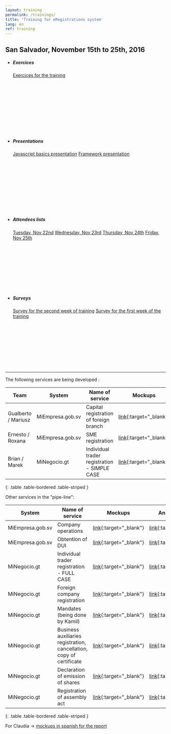 ```yaml
---
layout: training
permalink: /trainings/
title: 'Training for eRegistrations system'
lang: en
ref: training
---
```


## San Salvador, November 15th to 25th, 2016


<ul class="categorized-view">
  <li style="height: 227px;">
    <h5>Exercices</h5>
    <a href="/configuration-tutorial/" target="_blank">Exercices for the training</a>
  </li>

  <li style="height: 227px;">
    <h5>Presentations</h5>
    <a href="https://javascript-basics.eregistrations.org/" target="_blank">Javascript basics presentation</a>
    <a href="https://framework-presentation.eregistrations.org/" target="_blank">Framework presentation</a>
  </li>	
</ul>

<ul class="categorized-view">
  <li style="height: 227px;">
    <h5>Attendees lists</h5>
        <a href="https://docs.google.com/forms/d/e/1FAIpQLSdtTXQLVVTK0mUJhnKSAC9qWDt7hx0veDsGUhe-P2dCRKrSmw/closedform" target="_blank">Tuesday, Nov 22nd</a>
	    <a href="https://docs.google.com/forms/d/e/1FAIpQLSf8E8CW6jWbki0ulEnbiCYC5joOGzMM1M6l-Il1Q-xDCmXZPg/viewform" target="_blank">Wednesday, Nov 23rd</a>
	    <a href="https://docs.google.com/forms/d/e/1FAIpQLScCQUPs-LMIZd4vr5_3lTZ2rYImgNyB_V4GW3cOQyNeN8XwgQ/closedform" target="_blank">Thursday, Nov 24th</a>
	    <a href="https://docs.google.com/forms/d/e/1FAIpQLSeJZEL7nmkT_NNsdj2CzKi2wzNSxu78uwsAZFsryUcJ161OOA/closedform" target="_blank">Friday, Nov 25th</a>
  </li>     
  <li style="height: 227px;">
    <h5>Surveys</h5>
	    <a href="https://docs.google.com/forms/d/e/1FAIpQLScglmjF5PkLEOcZjBj1ZbG3w893SwUsPuzSxmrH6kEArRky5Q/closedform" target="_blank">Survey for the second week of training</a>
	    <a href="https://goo.gl/forms/9xWU9sfNKh11Bci92" target="_blank">Survey for the first week of the training</a>
  </li>
</ul>

------------------


The following services are being developed : 

Team | System | Name of service | Mockups | Analysis BPA | Form | Diagram
--- | --- | --- | --- | --- |--- |--- 
Gualberto / Mariusz | MiEmpresa.gob.sv | Capital registration of foreign branch | [link](https://dadd7a.axshare.com/#p=guide){:target="_blank"} | [link](https://docs.google.com/document/d/10H-GeCcE591dXQTuzyScWl44dwNZC6s07tyqGWbCRtg/edit?usp=sharing){:target="_blank"} | [link](https://docs.google.com/spreadsheets/d/15IU0AD9JGx-qZKIO1_uhfvGuxl7_Aqdl_h8xUYNAt3Y/edit?usp=sharing){:target="_blank"} | [link](https://docs.google.com/spreadsheets/d/10j7_xSinyGSeowS-co4ltNkXtrvPMhSK8Hp5mKM9Yr4/edit?usp=sharing){:target="_blank"} | 
Ernesto / Roxana | MiEmpresa.gob.sv | SME registration | [link](https://w14glk.axshare.com/#p=guide){:target="_blank"} | [link](https://docs.google.com/document/d/1-B-huszzTx5kesEPx0w5pTLDbZuVeixHrbkhek7lefU/edit?usp=sharing){:target="_blank"} | [link](https://docs.google.com/spreadsheets/d/1vlYF-g_iXo7kZcfZgcpjMtmTTbONaB-G3OH-rJrOrcE/edit?usp=sharing){:target="_blank"} | [link](https://docs.google.com/spreadsheets/d/1A8PgGaP0bRXKUfkTYNFvAZbTp6q6P48UUlFLF4xBDTg/edit?usp=sharing){:target="_blank"}  |
Brian / Marek| MiNegocio.gt | Individual trader registration - SIMPLE CASE| [link](https://87qkeb.axshare.com/#p=guide){:target="_blank"} | [link](https://docs.google.com/document/d/1nAhjy0omqEUIV1qaNOWOj7vqXR7mnLViFpn2MMH1-9I/edit?usp=sharing){:target="_blank"} | [link](https://docs.google.com/spreadsheets/d/1PXg6pgUUUvxYgGQaZpp3qzmvembv-XLncH6OYTdW1ZA/edit?usp=sharing){:target="_blank"} | | 
{: .table .table-bordered .table-striped }


Other services in the "pipe-line":

System | Name of service | Mockups | Analysis BPA | Form | Diagram
--- | --- | --- | --- |--- |--- 
MiEmpresa.gob.sv | Company operations | [link](){:target="_blank"} | [link](https://docs.google.com/document/d/15XdsHUuMTINYNJ_TovomwmNewUJ38Sngvuxy-bVj7ZA/edit?usp=sharing){:target="_blank"} | [link](https://drive.google.com/open?id=1uJaP5c6dGjUXSnIWM3AWYVBMRg8LvtvWChYSL0cLm0A){:target="_blank"} | | 
MiEmpresa.gob.sv | Obtention of DUI | [link](){:target="_blank"} | [link](https://docs.google.com/document/d/18Qbmr7SSXNu-4cCntlrOS3VcdoqHbKs-r0PFttC6-1Y/edit?usp=sharing){:target="_blank"} | [link](https://docs.google.com/spreadsheets/d/14rhQOwr5yDVOEs3wvdnJPVsGGjG72jEqCV0s2FMYpDI/edit?usp=sharing){:target="_blank"} | [link](){:target="_blank"} | | 
MiNegocio.gt | Individual trader registration - FULL CASE| [link](https://6rg64n.axshare.com/#p=guide){:target="_blank"} | [link](https://docs.google.com/document/d/17dhdSjxy6EHvbNy4rPAn8ne4C-e9HpN_QR0He9MupWM/edit?usp=sharing){:target="_blank"} | [link](https://docs.google.com/spreadsheets/d/1sZP6VT7CvNfartWU8EAfheCRk_3fDChKNtn9xNJTyPs/edit?usp=sharing){:target="_blank"} | | 
MiNegocio.gt | Foreign company registration| [link](){:target="_blank"} | [link](https://drive.google.com/open?id=1BYfxb_5cnGd8QSRFYyIVctHzprRiUveQVZ6ggfezlQ8){:target="_blank"} | [link](https://drive.google.com/open?id=17e89-GkeTPMep2mI24AJbPoG3JA3Onvhk1nhuMVRxk0){:target="_blank"} | | 
MiNegocio.gt | Mandates (being done by Kamil) | [link](https://ipat3b.axshare.com/#p=guide){:target="_blank"} | [link](https://docs.google.com/document/d/1m4G1POp3kH9KExj7QdfN18iQ1Vmuszitr2-Rq82IxYQ/edit?usp=sharing){:target="_blank"} | [link](https://docs.google.com/spreadsheets/d/1ETYWnlpX1Gkvfy3niq8X_yNKgLBuV6Fuaov-0RRET4Q/edit?usp=sharing){:target="_blank"}| |
MiNegocio.gt | Business auxiliaries registration, cancellation, copy of certificate | [link](https://nhtcnz.axshare.com/#p=guide){:target="_blank"} | [link](https://docs.google.com/document/d/1Zf9egN8XRIzvqoCt32tPYu_s8NehPgAn4QKKLG4pSd4/edit?usp=sharing){:target="_blank"} | [link](https://docs.google.com/spreadsheets/d/1vXlfTar6cZ_OVdQN0MIbCteZirrwyTqUc83YE4Q1j4M/edit?usp=sharing){:target="_blank"} | |
MiNegocio.gt | Declaration of emission of shares | [link](https://3atwvi.axshare.com/#p=guide){:target="_blank"} | [link](https://docs.google.com/document/d/1JfEksxou2MAw6i1Yh0Kq2vpubdmsCcTz_IlMIH3rkaw/edit?usp=sharing){:target="_blank"} | [link](https://docs.google.com/spreadsheets/d/1UmUc12btO11hpp2qs5uhvIuEeidyDjrFH1J_efVIbXU/edit?usp=sharing){:target="_blank"} | |
MiNegocio.gt | Registration of assembly act | [link](https://hc2oh5.axshare.com/#p=guide){:target="_blank"} | [link](https://docs.google.com/document/d/1wv6BiRnoNbLFFntYcrf0O8LSODp9GjdhQPlGrfu7aGo/edit?usp=sharing){:target="_blank"} | [link](https://docs.google.com/spreadsheets/d/1_BKRbOxPxiOBnz921bj5kOwnf3VQoo10ert9_HAJUDM/edit?usp=sharing){:target="_blank"} | |
{: .table .table-bordered .table-striped }

For Claudia -> [mockups in spanish for the report](https://9nlybt.axshare.com/)

<!---
----------------------

## Other trainings

{% assign trainings = site.trainings | where: "lang", page.lang | where: "category", "training" | sort: "number" %}

{% for training in trainings %}
<table class="table table-bordered table-striped table-info">
  <tbody>
    <tr>
      <td style="width: 25%"><a href="{{ training.url }}">{{ site.training-pages.title.single[page.lang]}} {{ training.number }}</a></td>
      <td>{{ training.title }}{% if training.level %} - {{ site.training-pages.sections.level[page.lang]}} {{ training.level }}{% endif %}</td>
    </tr>
    <tr>
      <td>{{ site.training-pages.sections.objectives[page.lang]}}</td>
      <td>{{ training.objectives | markdownify }}</td>
    </tr>
    <tr>
      <td>{{ site.training-pages.sections.duration[page.lang]}}</td>
      <td>{{ training.duration }}</td>
    </tr>
  </tbody>
</table>
{% endfor %}

--->
